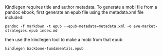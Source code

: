 Kindlegen requires title and author metadata. To generate a mobi file from
a pandoc ebook, first generate an epub file using the metadata.xml file
included:

```
pandoc -f markdown -t epub --epub-metadata=metadata.xml -o eve-market-strategies.epub index.md
```

then use the kindlegen tool to make a mobi from that epub:

```
kindlegen backbone-fundamentals.epub
```
